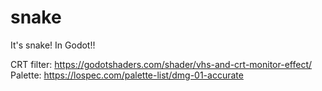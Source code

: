# snake

It's snake! In Godot!!

CRT filter: https://godotshaders.com/shader/vhs-and-crt-monitor-effect/  
Palette: https://lospec.com/palette-list/dmg-01-accurate
